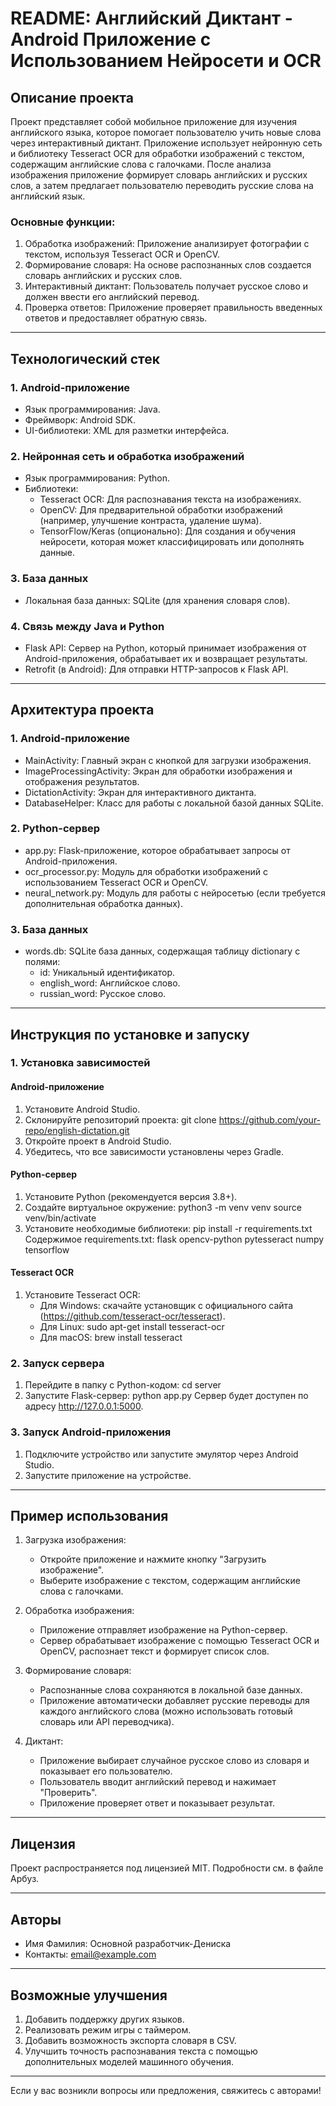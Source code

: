 # README: Английский Диктант - Android Приложение с Использованием Нейросети и OCR

## Описание проекта

Проект представляет собой мобильное приложение для изучения английского языка, которое помогает пользователю учить новые слова через интерактивный диктант. Приложение использует нейронную сеть и библиотеку Tesseract OCR для обработки изображений с текстом, содержащим английские слова с галочками. После анализа изображения приложение формирует словарь английских и русских слов, а затем предлагает пользователю переводить русские слова на английский язык.

### Основные функции:
1. Обработка изображений: Приложение анализирует фотографии с текстом, используя Tesseract OCR и OpenCV.
2. Формирование словаря: На основе распознанных слов создается словарь английских и русских слов.
3. Интерактивный диктант: Пользователь получает русское слово и должен ввести его английский перевод.
4. Проверка ответов: Приложение проверяет правильность введенных ответов и предоставляет обратную связь.

---

## Технологический стек

### 1. Android-приложение
   - Язык программирования: Java.
   - Фреймворк: Android SDK.
   - UI-библиотеки: XML для разметки интерфейса.

### 2. Нейронная сеть и обработка изображений
   - Язык программирования: Python.
   - Библиотеки:
     - Tesseract OCR: Для распознавания текста на изображениях.
     - OpenCV: Для предварительной обработки изображений (например, улучшение контраста, удаление шума).
     - TensorFlow/Keras (опционально): Для создания и обучения нейросети, которая может классифицировать или дополнять данные.

### 3. База данных
   - Локальная база данных: SQLite (для хранения словаря слов).

### 4. Связь между Java и Python
   - Flask API: Сервер на Python, который принимает изображения от Android-приложения, обрабатывает их и возвращает результаты.
   - Retrofit (в Android): Для отправки HTTP-запросов к Flask API.

---

## Архитектура проекта

### 1. Android-приложение
   - MainActivity: Главный экран с кнопкой для загрузки изображения.
   - ImageProcessingActivity: Экран для обработки изображения и отображения результатов.
   - DictationActivity: Экран для интерактивного диктанта.
   - DatabaseHelper: Класс для работы с локальной базой данных SQLite.

### 2. Python-сервер
   - app.py: Flask-приложение, которое обрабатывает запросы от Android-приложения.
   - ocr_processor.py: Модуль для обработки изображений с использованием Tesseract OCR и OpenCV.
   - neural_network.py: Модуль для работы с нейросетью (если требуется дополнительная обработка данных).

### 3. База данных
   - words.db: SQLite база данных, содержащая таблицу dictionary с полями:
     - id: Уникальный идентификатор.
     - english_word: Английское слово.
     - russian_word: Русское слово.

---

## Инструкция по установке и запуску

### 1. Установка зависимостей

#### Android-приложение
1. Установите Android Studio.
2. Склонируйте репозиторий проекта:
   git clone https://github.com/your-repo/english-dictation.git
3. Откройте проект в Android Studio.
4. Убедитесь, что все зависимости установлены через Gradle.

#### Python-сервер
1. Установите Python (рекомендуется версия 3.8+).
2. Создайте виртуальное окружение:
   python3 -m venv venv
   source venv/bin/activate
3. Установите необходимые библиотеки:
   pip install -r requirements.txt
   Содержимое requirements.txt:
   flask
   opencv-python
   pytesseract
   numpy
   tensorflow

#### Tesseract OCR
1. Установите Tesseract OCR:
   - Для Windows: скачайте установщик с официального сайта (https://github.com/tesseract-ocr/tesseract).
   - Для Linux:
     sudo apt-get install tesseract-ocr
   - Для macOS:
     brew install tesseract

### 2. Запуск сервера
1. Перейдите в папку с Python-кодом:
   cd server
2. Запустите Flask-сервер:
   python app.py
   Сервер будет доступен по адресу http://127.0.0.1:5000.

### 3. Запуск Android-приложения
1. Подключите устройство или запустите эмулятор через Android Studio.
2. Запустите приложение на устройстве.

---

## Пример использования

1. Загрузка изображения:
   - Откройте приложение и нажмите кнопку "Загрузить изображение".
   - Выберите изображение с текстом, содержащим английские слова с галочками.

2. Обработка изображения:
   - Приложение отправляет изображение на Python-сервер.
   - Сервер обрабатывает изображение с помощью Tesseract OCR и OpenCV, распознает текст и формирует список слов.

3. Формирование словаря:
   - Распознанные слова сохраняются в локальной базе данных.
   - Приложение автоматически добавляет русские переводы для каждого английского слова (можно использовать готовый словарь или API переводчика).

4. Диктант:
   - Приложение выбирает случайное русское слово из словаря и показывает его пользователю.
   - Пользователь вводит английский перевод и нажимает "Проверить".
   - Приложение проверяет ответ и показывает результат.

---

## Лицензия

Проект распространяется под лицензией MIT. Подробности см. в файле Арбуз.

---

## Авторы

- Имя Фамилия: Основной разработчик-Дениска
- Контакты: email@example.com

---

## Возможные улучшения

1. Добавить поддержку других языков.
2. Реализовать режим игры с таймером.
3. Добавить возможность экспорта словаря в CSV.
4. Улучшить точность распознавания текста с помощью дополнительных моделей машинного обучения.

---

Если у вас возникли вопросы или предложения, свяжитесь с авторами!
